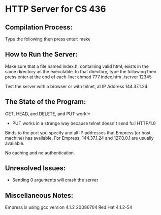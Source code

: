 HTTP Server for CS 436
======================

Compilation Process:
--------------------

Type the following then press enter:
make




How to Run the Server:
----------------------

Make sure that a file named index.h, containing valid html, exists in the same 
directory as the executable.  In that directory, type the following then press 
enter at the end of each line:
chmod 777 index.htm
./server 12345

Test the server with a browser or with telnet, at IP Address 144.37.1.24.




The State of the Program:
-------------------------

GET, HEAD, and DELETE, and PUT work!*
  * PUT works in a strange way because telnet doesn't send full HTTP/1.0

Binds to the port you specify and all IP addresses that Empress (or host 
machine) has available.  For Empress, 144.37.1.24 and 127.0.0.1 are usually 
available.

No caching and no authentication.




Unresolved Issues:
------------------

* Sending 0 arguments will crash the server




Miscellaneous Notes:
--------------------

Empress is using gcc version 4.1.2 20080704 Red Hat 4.1.2-54
